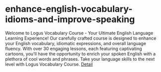 # enhance-english-vocabulary-idioms-and-improve-speaking
Welcome to Logus Vocabulary Course - Your Ultimate English Language Learning Experience! Our carefully crafted course is designed to enhance your English vocabulary, idiomatic expressions, and overall language fluency. With over 30 engaging lessons, each featuring captivating cartoons, you'll have the opportunity to enrich your spoken English with a plethora of cool words and phrases. Take your language skills to the next level with Logus Vocabulary Course.
[Detail](https://eduitfree.com/courses/enhance-english-vocabulary-idioms-and-improve-speaking)

